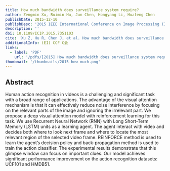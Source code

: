 ```yaml
---
title: How much bandwidth does surveillance system require?
author: Zengmin Xu, Ruimin Hu, Jun Chen, Hongyang Li, Huafeng Chen
publishDate: 2015-12-10
publishDesc: '2015 IEEE International Conference on Image Processing (ICIP)'
description: ''
doi: 10.1109/ICIP.2015.7351103
cite: 'Xu Z, Hu R, Chen J, et al. How much bandwidth does surveillance system require?[C]//2015 IEEE International Conference on Image Processing (ICIP). IEEE, 2015: 1762-1766.'
additionalInfo: (EI) CCF C会
links:
  - label: 'PDF'
    url: '/pdfs/[2015] How much bandwidth does surveillance system require.pdf'
thumbnail: '/thumbnails/2015-how-much.png'
---
```


## Abstract

Human action recognition in videos is a challenging and significant task with a broad range of applications. The advantage of the visual attention mechanism is that it can effectively reduce noise interference by focusing on the relevant parts of the image and ignoring the irrelevant part. We propose a deep visual attention model with reinforcement learning for this task. We use Recurrent Neural Network (RNN) with Long Short-Term Memory (LSTM) units as a learning agent. The agent interact with video and decides both where to look next frame and where to locate the most relevant region of the selected video frame. REINFORCE method is used to learn the agent’s decision policy and back-propagation method is used to train the action classifier. The experimental results demonstrate that this glimpse window can focus on important clues. Our model achieves significant performance improvement on the action recognition datasets: UCF101 and HMDB51.
